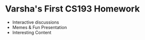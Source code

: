 # Varsha's First CS193 Homework



- Interactive discussions
- Memes & Fun Presentation
- Interesting Content

